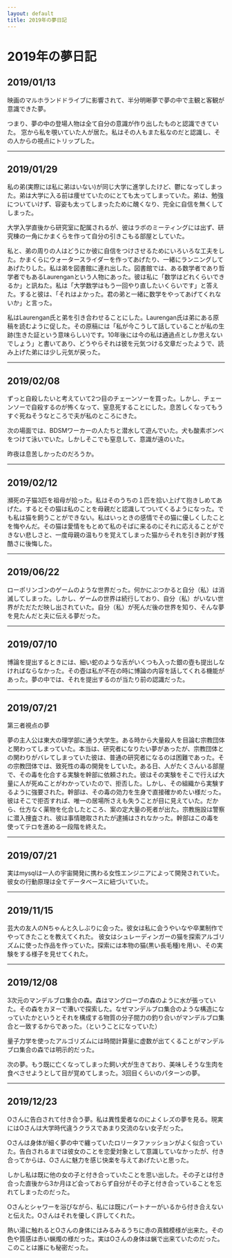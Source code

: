 ```yaml
---
layout: default
title: 2019年の夢日記
---
```


# 2019年の夢日記


<a id="1"></a>
<a href="#1"></a>
## 2019/01/13

映画のマルホランドドライブに影響されて、半分明晰夢で夢の中で主観と客観が意識できた夢。

つまり、夢の中の登場人物は全て自分の意識が作り出したものと認識できていた。
窓から私を覗いていた人が居た。私はその人もまた私なのだと認識し、その人からの視点にトリップした。


---
<a id="2"></a>
<a href="#2"></a>
## 2019/01/29

私の弟(実際には私に弟はいない)が同じ大学に進学したけど、鬱になってしまった。弟は大学に入る前は痩せていたのにとても太ってしまっていた。弟は、勉強についていけず、容姿も太ってしまったために醜くなり、完全に自信を無くしてしまった。

大学入学直後から研究室に配属されるが、彼はラボのミーティングには出ず、研究棟の一角にかまくらを作って自分の引きこもる部屋としていた。

私と、弟の周りの人はどうにか彼に自信をつけさせるためにいろいろな工夫をした。かまくらにウォータースライダーを作ってあげたり、一緒にランニングしてあげたりした。私は弟を図書館に連れ出した。図書館では、ある数学者であり哲学者でもあるLaurenganという人物にあった。彼は私に「数学はどれくらいできるか」と訊ねた。私は「大学数学はもう一回やり直したいくらいです」と答えた。すると彼は、「それはよかった。君の弟と一緒に数学をやってあげてくれないか」と言った。

私はLaurengan氏と弟を引き合わせることにした。Laurengan氏は弟にある原稿を読むように促した。その原稿には「私が今こうして話していることが私の生跡(生きた証という意味らしい)です。10年後には今の私は通過点としか思えないでしょう」と書いてあり、どうやらそれは彼を元気つける文章だったようで、読み上げた弟には少し元気が戻った。

---
<a id="3"></a>
<a href="#3"></a>
## 2019/02/08

ずっと自殺したいと考えていて2つ目のチェーンソーを買った。しかし、チェーンソーで自殺するのが怖くなって、窒息死することにした。息苦しくなってもうすぐ死ねそうなところで夫が私のところにきた。

次の場面では、BDSMワーカーの人たちと潜水して遊んでいた。犬も酸素ボンベをつけて泳いでいた。しかしそこでも窒息して、意識が遠のいた。

昨夜は息苦しかったのだろうか。

---
<a id="4"></a>
<a href="#4"></a>
## 2019/02/12
瀕死の子猫3匹を祖母が拾った。私はそのうちの１匹を拾い上げて抱きしめてあげた。するとその猫は私のことを母親だと認識してついてくるようになった。でも私は猫を飼うことができない。私はいっときの感情でその猫に優しくしたことを悔やんだ。その猫は愛情をもとめて私のそばに来るのにそれに応えることができない悲しさと、一度母親の温もりを覚えてしまった猫からそれを引き剥がす残酷さに後悔した。

---
<a id="5"></a>
<a href="#5"></a>
## 2019/06/22

ローポリンゴンのゲームのような世界だった。何かにぶつかると自分（私）は消滅してしまった。しかし、ゲームの世界は続行しており、自分（私）がいない世界がただただ映し出されていた。自分（私）が死んだ後の世界を知り、そんな夢を見たんだと夫に伝える夢だった。


---
<a id="6"></a>
<a href="#6"></a>
## 2019/07/10

博論を提出するときには、細い蛇のような舌がいくつも入った銀の壺も提出しなければならなかった。その壺は私が不在の時に博論の内容を話してくれる機能があった。夢の中では、それを提出するのが当たり前の認識だった。

---
<a id="7"></a>
<a href="#7"></a>
## 2019/07/21

第三者視点の夢

夢の主人公は東大の理学部に通う大学生。ある時から大量殺人を目論む宗教団体と関わってしまっていた。本当は、研究者になりたい夢があったが、宗教団体との関わりがバレてしまっていた彼は、普通の研究者になるのは困難であった。その宗教団体では、致死性の毒の開発をしていた。ある日、人がたくさんいる部屋で、その毒を化合する実験を幹部に依頼された。彼はその実験をそこで行えば大量に人が死ぬことがわかっていたので、拒否した。しかし、その組織から実験するように強要された。幹部は、その毒の効力を生身で直接確かめたい様だった。彼はそこで拒否すれば、唯一の居場所さえも失うことが目に見えていた。だから、仕方なく薬物を化合したところ、案の定大量の死者が出た。宗教施設は警察に潜入捜査され、彼は事情聴取されたが逮捕はされなかった。幹部はこの毒を使ってテロを進める一段階を終えた。

---
<a id="8"></a>
<a href="#8"></a>
## 2019/07/21

実はmysqlは一人の宇宙開発に携わる女性エンジニアによって開発されていた。
彼女の行動原理は全てデータベースに紐づいていた。

---
<a id="9"></a>
<a href="#9"></a>
## 2019/11/15

芸大の友人のNちゃんと久しぶりに会った。彼女は私に会うやいなや卒業制作でやってきたことを教えてくれた。
彼女はシュレーディンガーの猫を探索アルゴリズムに使った作品を作っていた。探索には本物の猫(黒い長毛種)を用い、その実験をする様子を見せてくれた。

---
<a id="10"></a>
<a href="#10"></a>
## 2019/12/08

3次元のマンデルブロ集合の森。森はマングローブの森のように水が張っていた。その森をカヌーで漕いで探索した。なぜマンデルブロ集合のような構造になっていたかというとそれを構成する物質の分子間力の釣り合いがマンデルブロ集合と一致するからであった。（ということになっていた）


量子力学を使ったアルゴリズムには時間計算量に虚数が出てくることがマンデルブロ集合の森では明示的だった。


次の夢。もう既に亡くなってしまった飼い犬が生きており、美味しそうな生肉を食べさせようとして目が覚めてしまった。3回目くらいのパターンの夢。


---
<a id="11"></a>
<a href="#11"></a>
## 2019/12/23

Oさんに告白されて付き合う夢。私は異性愛者なのによくレズの夢を見る。現実にはOさんは大学時代違うクラスであまり交流のない女子だった。


Oさんは身体が細く夢の中で纏っていたロリータファッションがよく似合っていた。告白されるまでは彼女のことを恋愛対象として意識していなかったが、付き合ってからは、Oさんに魅力を感じ快楽を与えてあげたいと思った。


しかし私は既に他の女の子と付き合っていたことを思い出した。その子とは付き合った直後から3か月ほど会っておらず自分がその子と付き合っていることを忘れてしまったのだった。


Oさんとシャワーを浴びながら、私には既にパートナーがいるから付き合えないと伝えた。Oさんはそれを優しく許してくれた。


熱い湯に触れるとOさんの身体にはみるみるうちに赤の真鱈模様が出来た。その色や質感は赤い蝋燭の様だった。実はOさんの身体は蝋で出来ていたのだった。このことは誰にも秘密だった。

